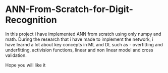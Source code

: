 # ANN-From-Scratch-for-Digit-Recognition
In this project i have implemented ANN from scratch using only numpy and math.
During the research that i have made to implement the network, i have learnd a lot about key concepts in ML and DL such as - overfitting and underfitting, activision functions, linear and non linear model and cross validation.

Hope you will like it
